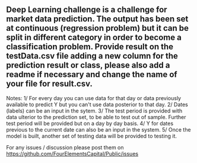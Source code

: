 ## Deep Learning challenge is a challenge for market data prediction. The output has been set at continuous (regression problem) but it can be split in different category in order to become a classification problem. Provide result on the testData.csv file adding a new column for the prediction result or class, please also add a readme if necessary and change the name of your file for result.csv.

Notes: 
1/ For every day you can use data for that day or data previously available to predict Y but you can't use data posterior to that day.
2/ Dates (labels) can be an input in the sytem.
3/ The test period is provided with data ulterior to the prediction set, to be able to test out of sample. Further test period will be provided but on a day by day basis.
4/ Y for dates previous to the current date can also be an input in the system.
5/ Once the model is built, another set of testing data will be provided to testing it.

For any issues / discussion please post them on https://github.com/FourElementsCapital/Public/issues






